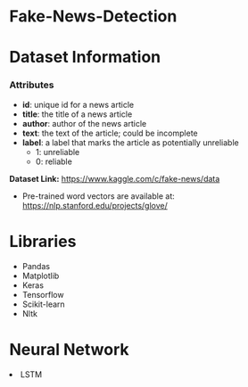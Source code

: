 # Fake-News-Detection


# Dataset Information

### Attributes

- **id**: unique id for a news article
- **title**: the title of a news article
- **author**: author of the news article
- **text**: the text of the article; could be incomplete
- **label**: a label that marks the article as potentially unreliable
    + 1: unreliable
    + 0: reliable


**Dataset Link:** https://www.kaggle.com/c/fake-news/data

+ Pre-trained word vectors are available at: https://nlp.stanford.edu/projects/glove/

# Libraries

- Pandas
- Matplotlib
- Keras
- Tensorflow
- Scikit-learn
- Nltk

# Neural Network

<li>LSTM
